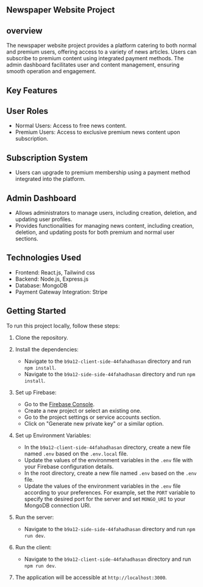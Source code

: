 ## Newspaper Website Project

## overview
The newspaper website project provides a platform catering to both normal and premium users, offering access to a variety of news articles. Users can subscribe to premium content using integrated payment methods. The admin dashboard facilitates user and content management, ensuring smooth operation and engagement.

## Key Features

## User Roles
- Normal Users: Access to free news content.
- Premium Users: Access to exclusive premium news content upon subscription.

## Subscription System
- Users can upgrade to premium membership using a payment method integrated into the platform.

## Admin Dashboard
- Allows administrators to manage users, including creation, deletion, and updating user profiles.
- Provides functionalities for managing news content, including creation, deletion, and updating posts for both premium and normal user sections.

## Technologies Used
- Frontend: React.js, Tailwind css 
- Backend: Node.js, Express.js
- Database: MongoDB
- Payment Gateway Integration: Stripe

## Getting Started

To run this project locally, follow these steps:

1. Clone the repository.
2. Install the dependencies:
   - Navigate to the `b9a12-client-side-44fahadhasan` directory and run `npm install`.
   - Navigate to the `b9a12-side-side-44fahadhasan` directory and run `npm install`.
3. Set up Firebase:
   - Go to the [Firebase Console](https://console.firebase.google.com/).
   - Create a new project or select an existing one.
   - Go to the project settings or service accounts section.
   - Click on "Generate new private key" or a similar option.
   
4. Set up Environment Variables:
   - In the `b9a12-client-side-44fahadhasan` directory, create a new file named `.env` based on the `.env.local` file.
   - Update the values of the environment variables in the `.env` file with your Firebase configuration details.
   - In the root directory, create a new file named `.env` based on the `.env` file.
   - Update the values of the environment variables in the `.env` file according to your preferences. For example, set the `PORT` variable to specify the desired port for the server and set `MONGO_URI` to your MongoDB connection URI.
5. Run the server:
   - Navigate to the `b9a12-side-side-44fahadhasan` directory and run `npm run dev`.
6. Run the client:
   - Navigate to the `b9a12-client-side-44fahadhasan` directory and run `npm run dev`.
7. The application will be accessible at `http://localhost:3000`.
